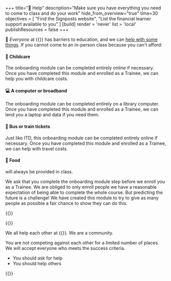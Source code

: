 +++
title="🧭 Help"
description="Make sure you have everything you need to come to class and do your work"
hide_from_overview="true"
time=30
objectives = [
  "Find the Signposts website",
  "List the financial learner support available to you"
]
[build]
  render = 'never'
  list = 'local'
  publishResources = false
+++

🧭 _Everyone_ at {{<our-name>}} has barriers to education, and we can [help with some things](https://signposts.codeyourfuture.io/). If you cannot come to an in-person class because you can't afford:

#### 🧒 Childcare

The onboarding module can be completed entirely online if necessary. Once you have completed this module and enrolled as a Trainee, we can help you with childcare costs.

#### 💻 A computer or broadband

The onboarding module can be completed entirely on a library computer. Once you have completed this module and enrolled as a Trainee, we can lend you a laptop and data if you need them.

#### 🚌 Bus or train tickets

Just like ITD, this onboarding module can be completed entirely online if necessary. Once you have completed this module and enrolled as a Trainee, we can help with travel costs.

#### 🥪 Food

will always be provided in class.

We ask that you complete the onboarding module step before we enroll you as a Trainee. We are obliged to only enroll people we have a reasonable expectation of being able to complete the whole course. But predicting the future is a challenge! We have created this module to try to give as many people as possible a fair chance to show they can do this.

{{<multiple-choice
  question="Who will help you with your blockers?"
  answers="Nobody, I must do everything myself | Only volunteers can help me | We all help each other in our community"
  feedback="No, we work in teams. | No, your team can help you too. | Yes, a quality professional builds understanding by asking and answering good questions."
  correct="2" >}}

{{<note type="tip" title="Remember">}}

We all help each other at {{<our-name>}}. We are a community.

You are not competing against each other for a limited number of places. We will accept everyone who meets the success criteria.

- You should ask for help
- You should help others

{{</note>}}

